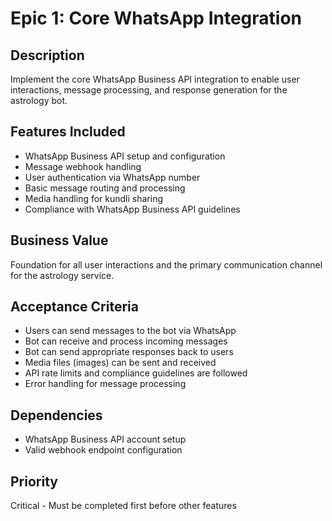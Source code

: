 # Epic 1: Core WhatsApp Integration

## Description
Implement the core WhatsApp Business API integration to enable user interactions, message processing, and response generation for the astrology bot.

## Features Included
- WhatsApp Business API setup and configuration
- Message webhook handling
- User authentication via WhatsApp number
- Basic message routing and processing
- Media handling for kundli sharing
- Compliance with WhatsApp Business API guidelines

## Business Value
Foundation for all user interactions and the primary communication channel for the astrology service.

## Acceptance Criteria
- Users can send messages to the bot via WhatsApp
- Bot can receive and process incoming messages
- Bot can send appropriate responses back to users
- Media files (images) can be sent and received
- API rate limits and compliance guidelines are followed
- Error handling for message processing

## Dependencies
- WhatsApp Business API account setup
- Valid webhook endpoint configuration

## Priority
Critical - Must be completed first before other features